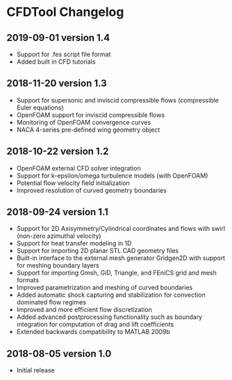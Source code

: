  CFDTool Changelog
===================


2019-09-01 version 1.4
----------------------

- Support for .fes script file format
- Added built in CFD tutorials

2018-11-20 version 1.3
----------------------

- Support for supersonic and inviscid compressible flows
  (compressible Euler equations)
- OpenFOAM support for inviscid compressible flows
- Monitoring of OpenFOAM convergence curves
- NACA 4-series pre-defined wing geometry object

2018-10-22 version 1.2
----------------------

- OpenFOAM external CFD solver integration
- Support for k-epsilon/omega turbulence models (with OpenFOAM)
- Potential flow velocity field initialization
- Improved resolution of curved geometry boundaries


2018-09-24 version 1.1
----------------------

- Support for 2D Axisymmetry/Cylindrical coordinates
  and flows with swirl (non-zero azimuthal velocity)
- Support for heat transfer modeling in 1D
- Support for importing 2D planar STL CAD geometry files
- Built-in interface to the external mesh generator
  Gridgen2D with support for meshing boundary layers
- Support for importing Gmsh, GiD, Triangle, and FEniCS
  grid and mesh formats
- Improved parametrization and meshing of curved boundaries
- Added automatic shock capturing and stabilization for
  convection dominated flow regimes
- Improved and more efficient flow discretization
- Added advanced postprocessing functionality such as boundary
  integration for computation of drag and lift coefficients
- Extended backwards compatibility to MATLAB 2009b


2018-08-05 version 1.0
-----------------------

- Initial release
